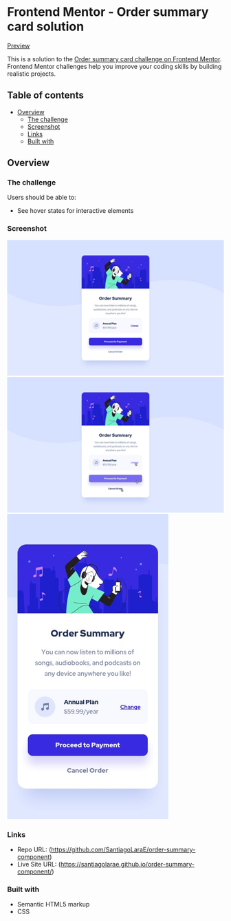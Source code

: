 # Frontend Mentor - Order summary card solution

[Preview](https://santiagolarae.github.io/order-summary-component/)

This is a solution to the [Order summary card challenge on Frontend Mentor](https://www.frontendmentor.io/challenges/order-summary-component-QlPmajDUj). Frontend Mentor challenges help you improve your coding skills by building realistic projects. 

## Table of contents

- [Overview](#overview)
  - [The challenge](#the-challenge)
  - [Screenshot](#screenshot)
  - [Links](#links)
  - [Built with](#built-with)

## Overview

### The challenge
Users should be able to:

- See hover states for interactive elements

### Screenshot

![Preview](./design/desktop-design.jpg)
![Active States](./design/active-states.jpg)
![Mobile Preview](./design/mobile-design.jpg)

### Links

- Repo URL: (https://github.com/SantiagoLaraE/order-summary-component)
- Live Site URL: (https://santiagolarae.github.io/order-summary-component/)

### Built with

- Semantic HTML5 markup
- CSS
